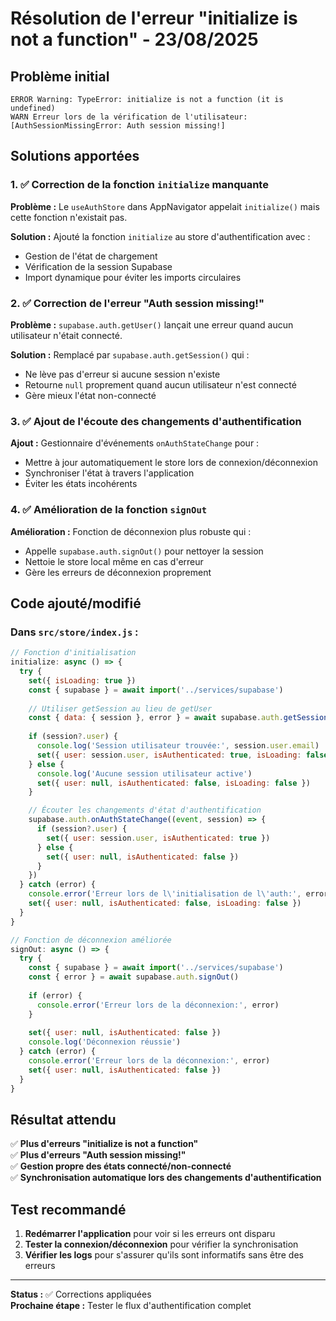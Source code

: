 # Résolution de l'erreur "initialize is not a function" - 23/08/2025

## Problème initial
```
ERROR Warning: TypeError: initialize is not a function (it is undefined)
WARN Erreur lors de la vérification de l'utilisateur: [AuthSessionMissingError: Auth session missing!]
```

## Solutions apportées

### 1. ✅ Correction de la fonction `initialize` manquante
**Problème :** Le `useAuthStore` dans AppNavigator appelait `initialize()` mais cette fonction n'existait pas.

**Solution :** Ajouté la fonction `initialize` au store d'authentification avec :
- Gestion de l'état de chargement
- Vérification de la session Supabase
- Import dynamique pour éviter les imports circulaires

### 2. ✅ Correction de l'erreur "Auth session missing!"
**Problème :** `supabase.auth.getUser()` lançait une erreur quand aucun utilisateur n'était connecté.

**Solution :** Remplacé par `supabase.auth.getSession()` qui :
- Ne lève pas d'erreur si aucune session n'existe
- Retourne `null` proprement quand aucun utilisateur n'est connecté
- Gère mieux l'état non-connecté

### 3. ✅ Ajout de l'écoute des changements d'authentification
**Ajout :** Gestionnaire d'événements `onAuthStateChange` pour :
- Mettre à jour automatiquement le store lors de connexion/déconnexion
- Synchroniser l'état à travers l'application
- Éviter les états incohérents

### 4. ✅ Amélioration de la fonction `signOut`
**Amélioration :** Fonction de déconnexion plus robuste qui :
- Appelle `supabase.auth.signOut()` pour nettoyer la session
- Nettoie le store local même en cas d'erreur
- Gère les erreurs de déconnexion proprement

## Code ajouté/modifié

### Dans `src/store/index.js` :
```javascript
// Fonction d'initialisation
initialize: async () => {
  try {
    set({ isLoading: true })
    const { supabase } = await import('../services/supabase')
    
    // Utiliser getSession au lieu de getUser
    const { data: { session }, error } = await supabase.auth.getSession()
    
    if (session?.user) {
      console.log('Session utilisateur trouvée:', session.user.email)
      set({ user: session.user, isAuthenticated: true, isLoading: false })
    } else {
      console.log('Aucune session utilisateur active')
      set({ user: null, isAuthenticated: false, isLoading: false })
    }

    // Écouter les changements d'état d'authentification
    supabase.auth.onAuthStateChange((event, session) => {
      if (session?.user) {
        set({ user: session.user, isAuthenticated: true })
      } else {
        set({ user: null, isAuthenticated: false })
      }
    })
  } catch (error) {
    console.error('Erreur lors de l\'initialisation de l\'auth:', error)
    set({ user: null, isAuthenticated: false, isLoading: false })
  }
}

// Fonction de déconnexion améliorée
signOut: async () => {
  try {
    const { supabase } = await import('../services/supabase')
    const { error } = await supabase.auth.signOut()
    
    if (error) {
      console.error('Erreur lors de la déconnexion:', error)
    }
    
    set({ user: null, isAuthenticated: false })
    console.log('Déconnexion réussie')
  } catch (error) {
    console.error('Erreur lors de la déconnexion:', error)
    set({ user: null, isAuthenticated: false })
  }
}
```

## Résultat attendu

✅ **Plus d'erreurs "initialize is not a function"**  
✅ **Plus d'erreurs "Auth session missing!"**  
✅ **Gestion propre des états connecté/non-connecté**  
✅ **Synchronisation automatique lors des changements d'authentification**  

## Test recommandé

1. **Redémarrer l'application** pour voir si les erreurs ont disparu
2. **Tester la connexion/déconnexion** pour vérifier la synchronisation
3. **Vérifier les logs** pour s'assurer qu'ils sont informatifs sans être des erreurs

---

**Status :** ✅ Corrections appliquées  
**Prochaine étape :** Tester le flux d'authentification complet

